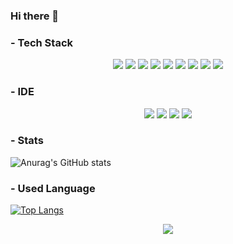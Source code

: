 ### Hi there 👋

### - Tech Stack

<div align="center">
<img src="https://img.shields.io/badge/JAVA-007396?style=for-the-badge&logo=java&logoColor=white">
<img src="https://img.shields.io/badge/mysql-4479A1?style=for-the-badge&logo=mysql&logoColor=white">
<img src="https://img.shields.io/badge/html-E34F26?style=for-the-badge&logo=html5&logoColor=white"> 
<img src="https://img.shields.io/badge/css-1572B6?style=for-the-badge&logo=css3&logoColor=white">
<img src="https://img.shields.io/badge/github-181717?style=for-the-badge&logo=github&logoColor=white">
<img src="https://img.shields.io/badge/-Amazon AWS-232F3E?style=for-the-badge&logo=aws&logoColor=white">
<img src="https://img.shields.io/badge/-C-A8B9CC?style=for-the-badge&logo=aws&logoColor=white">
<img src="https://img.shields.io/badge/-Python-3776AB?style=for-the-badge&logo=aws&logoColor=white">
<img src="https://img.shields.io/badge/-Node.js-339933?style=for-the-badge&logo=aws&logoColor=white">
</div>


### - IDE
<div align="center">
 <img src="https://img.shields.io/badge/Android Studio-3DDC84?style=for-the-badge&logo=aws&logoColor=white">
 <img src="https://img.shields.io/badge/Visual Studio-5C2D91?style=for-the-badge&logo=aws&logoColor=white">
 <img src="https://img.shields.io/badge/Visual Studio Code-007ACC?style=for-the-badge&logo=aws&logoColor=white">
 <img src="https://img.shields.io/badge/Eclipse IDE-2C2255?style=for-the-badge&logo=aws&logoColor=white">
</div>

### - Stats
![Anurag's GitHub stats](https://github-readme-stats.vercel.app/api?username=wnsdn2186&show_icons=true)

### - Used Language 
 [![Top Langs](https://github-readme-stats.vercel.app/api/top-langs/?username=wnsdn2186&layout=compact)](https://github.com/anuraghazra/github-readme-stats)
 
<div align="center">
<a href="https://github.com/wnsdn2186"><img src="https://hits.seeyoufarm.com/api/count/incr/badge.svg?url=https%3A%2F%2Fgithub.com%2Fwnsdn2186&count_bg=%235094F0&title_bg=%235094F0&icon=android.svg&icon_color=%23FFFFFF&title=hits&edge_flat=false"/></a> 
 </div>
 
